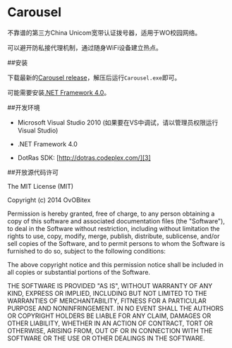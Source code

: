 Carousel
========

不靠谱的第三方China Unicom宽带认证拨号器，适用于WO校园网络。

可以避开防私接代理机制，通过随身WiFi设备建立热点。

##安装

下载最新的[Carousel release][1]，解压后运行`Carousel.exe`即可。

可能需要安装[.NET Framework 4.0][2]。

##开发环境

 - Microsoft Visual Studio 2010 (如果要在VS中调试，请以管理员权限运行Visual Studio)

 - .NET Framework 4.0

 - DotRas SDK: [http://dotras.codeplex.com/][3]

##开放源代码许可

The MIT License (MIT)

Copyright (c) 2014 OvOBitex

Permission is hereby granted, free of charge, to any person obtaining a copy
of this software and associated documentation files (the "Software"), to deal
in the Software without restriction, including without limitation the rights
to use, copy, modify, merge, publish, distribute, sublicense, and/or sell
copies of the Software, and to permit persons to whom the Software is
furnished to do so, subject to the following conditions:

The above copyright notice and this permission notice shall be included in all
copies or substantial portions of the Software.

THE SOFTWARE IS PROVIDED "AS IS", WITHOUT WARRANTY OF ANY KIND, EXPRESS OR
IMPLIED, INCLUDING BUT NOT LIMITED TO THE WARRANTIES OF MERCHANTABILITY,
FITNESS FOR A PARTICULAR PURPOSE AND NONINFRINGEMENT. IN NO EVENT SHALL THE
AUTHORS OR COPYRIGHT HOLDERS BE LIABLE FOR ANY CLAIM, DAMAGES OR OTHER
LIABILITY, WHETHER IN AN ACTION OF CONTRACT, TORT OR OTHERWISE, ARISING FROM,
OUT OF OR IN CONNECTION WITH THE SOFTWARE OR THE USE OR OTHER DEALINGS IN THE
SOFTWARE.

 [1]: https://github.com/OvOBitex/Carousel/releases/latest
 [2]: http://www.microsoft.com/zh-cn/download/details.aspx?id=17851
 [3]: http://dotras.codeplex.com/